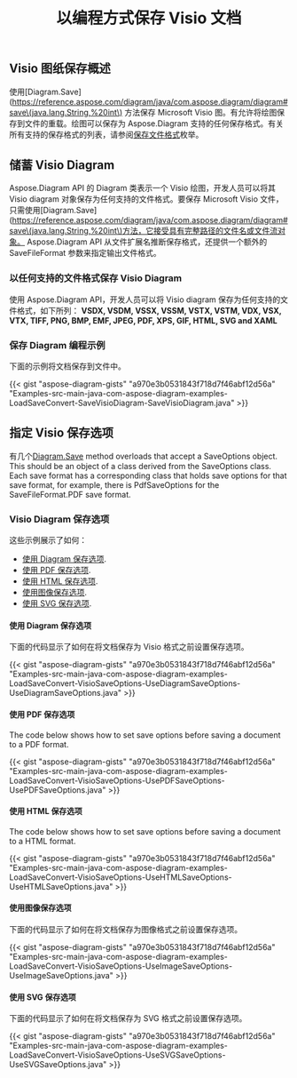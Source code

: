 ﻿---
title: 以编程方式保存 Visio 文档
linktitle: 保存 Visio 文件
type: docs
weight: 30
url: /zh/java/save-visio-document/
description: 本页介绍如何将 Visio 文档保存到文件，使用 Aspose.Diagram 库进行流式传输。
---
## **Visio 图纸保存概述**
使用[Diagram.Save](https://reference.aspose.com/diagram/java/com.aspose.diagram/diagram#save\(java.lang.String,%20int\) 方法保存 Microsoft Visio 图。有允许将绘图保存到文件的重载。绘图可以保存为 Aspose.Diagram 支持的任何保存格式。有关所有支持的保存格式的列表，请参阅[保存文件格式](https://reference.aspose.com/diagram/java/com.aspose.diagram/SaveFileFormat)枚举。
## **储蓄 Visio Diagram**
 Aspose.Diagram API 的 Diagram 类表示一个 Visio 绘图，开发人员可以将其 Visio diagram 对象保存为任何支持的文件格式。要保存 Microsoft Visio 文件，只需使用[Diagram.Save](https://reference.aspose.com/diagram/java/com.aspose.diagram/diagram#save\(java.lang.String,%20int\)方法，它接受具有完整路径的文件名或文件流对象。 Aspose.Diagram API 从文件扩展名推断保存格式，还提供一个额外的 SaveFileFormat 参数来指定输出文件格式。
### **以任何支持的文件格式保存 Visio Diagram**
使用 Aspose.Diagram API，开发人员可以将 Visio diagram 保存为任何支持的文件格式，如下所列：
**VSDX, VSDM, VSSX, VSSM, VSTX, VSTM, VDX, VSX, VTX, TIFF, PNG, BMP, EMF, JPEG, PDF, XPS, GIF, HTML, SVG and XAML**
### **保存 Diagram 编程示例**
下面的示例将文档保存到文件中。

{{< gist "aspose-diagram-gists" "a970e3b0531843f718d7f46abf12d56a" "Examples-src-main-java-com-aspose-diagram-examples-LoadSaveConvert-SaveVisioDiagram-SaveVisioDiagram.java" >}}
## **指定 Visio 保存选项**
有几个[Diagram.Save](https://reference.aspose.com/diagram/java/com.aspose.diagram/diagram#save\(java.lang.String,%20int\)) method overloads that accept a SaveOptions object. This should be an object of a class derived from the SaveOptions class. Each save format has a corresponding class that holds save options for that save format, for example, there is PdfSaveOptions for the SaveFileFormat.PDF save format.
### **Visio Diagram 保存选项**
这些示例展示了如何：

- [使用 Diagram 保存选项](/diagram/zh/java/save-a-visio-drawing-to-pdf-2c-html-and-other-formats/).
- [使用 PDF 保存选项](/diagram/zh/java/save-a-visio-drawing-to-pdf-2c-html-and-other-formats/).
- [使用 HTML 保存选项](/diagram/zh/java/save-a-visio-drawing-to-pdf-2c-html-and-other-formats/).
- [使用图像保存选项](/diagram/zh/java/save-a-visio-drawing-to-pdf-2c-html-and-other-formats/).
- [使用 SVG 保存选项](/diagram/zh/java/save-a-visio-drawing-to-pdf-2c-html-and-other-formats/).
#### **使用 Diagram 保存选项**
下面的代码显示了如何在将文档保存为 Visio 格式之前设置保存选项。

{{< gist "aspose-diagram-gists" "a970e3b0531843f718d7f46abf12d56a" "Examples-src-main-java-com-aspose-diagram-examples-LoadSaveConvert-VisioSaveOptions-UseDiagramSaveOptions-UseDiagramSaveOptions.java" >}}



#### **使用 PDF 保存选项**
The code below shows how to set save options before saving a document to a PDF format.

{{< gist "aspose-diagram-gists" "a970e3b0531843f718d7f46abf12d56a" "Examples-src-main-java-com-aspose-diagram-examples-LoadSaveConvert-VisioSaveOptions-UsePDFSaveOptions-UsePDFSaveOptions.java" >}}



#### **使用 HTML 保存选项**
The code below shows how to set save options before saving a document to a HTML format.

{{< gist "aspose-diagram-gists" "a970e3b0531843f718d7f46abf12d56a" "Examples-src-main-java-com-aspose-diagram-examples-LoadSaveConvert-VisioSaveOptions-UseHTMLSaveOptions-UseHTMLSaveOptions.java" >}}



#### **使用图像保存选项**
下面的代码显示了如何在将文档保存为图像格式之前设置保存选项。

{{< gist "aspose-diagram-gists" "a970e3b0531843f718d7f46abf12d56a" "Examples-src-main-java-com-aspose-diagram-examples-LoadSaveConvert-VisioSaveOptions-UseImageSaveOptions-UseImageSaveOptions.java" >}}
#### **使用 SVG 保存选项**
下面的代码显示了如何在将文档保存为 SVG 格式之前设置保存选项。

{{< gist "aspose-diagram-gists" "a970e3b0531843f718d7f46abf12d56a" "Examples-src-main-java-com-aspose-diagram-examples-LoadSaveConvert-VisioSaveOptions-UseSVGSaveOptions-UseSVGSaveOptions.java" >}}
